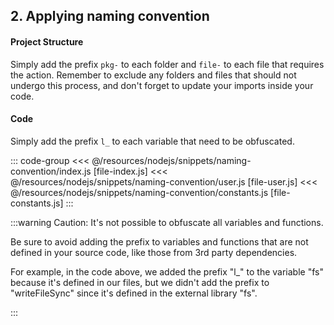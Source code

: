 ## 2. Applying naming convention <Badge type="info" text="Required" />

#### Project Structure

Simply add the prefix `pkg-` to each folder and `file-` to each file that requires the action. Remember to exclude any folders and files that should not undergo this process, and don't forget to update your imports inside your code.

<!--@include: ../resources/nodejs/structure/naming-convention.md-->

#### Code

Simply add the prefix `l_` to each variable that need to be obfuscated.

::: code-group
<<< @/resources/nodejs/snippets/naming-convention/index.js [file-index.js]
<<< @/resources/nodejs/snippets/naming-convention/user.js [file-user.js]
<<< @/resources/nodejs/snippets/naming-convention/constants.js [file-constants.js]
:::

:::warning Caution: It's not possible to obfuscate all variables and functions.

Be sure to avoid adding the prefix to variables and functions that are not defined in your source code, like those from 3rd party dependencies.

For example, in the code above, we added the prefix "l\_" to the variable "fs" because it's defined in our files, but we didn't add the prefix to "writeFileSync" since it's defined in the external library "fs".

:::

